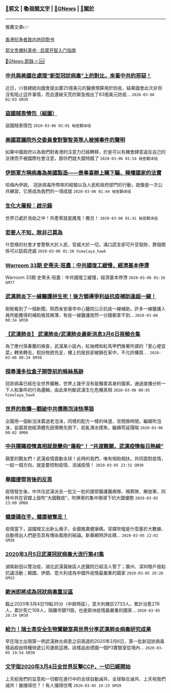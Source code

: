 ###  [:eagle:郭文](https://github.com/ourhimalayas/txt) | [:books:視頻文字](https://github.com/ourhimalayas/txt/blob/master/content/README.md) | [:newspaper:GNews](https://github.com/ourhimalayas/txt/blob/master/content/gnews/README.md) | [:pray:關於](https://github.com/ourhimalayas/home/tree/master/about)
---

推薦文章:point_right:

[香港抗争者致内地同胞书](https://github.com/ourhimalayas/news/blob/master/2019/08/a_letter_from_the_hong_kong_people.md)

[郭文贵爆料革命 · 启蒙开智入门指南](https://github.com/ourhimalayas/txt/issues/1)

[:newspaper:GNews 節錄 :fire: :new:](https://github.com/ourhimalayas/txt/blob/master/content/gnews/README.md) 



### [中共與美國在處理“新型冠狀病毒”上的對比，來看中共的邪惡！](/content/gnews/1/README.md)

近日，川普總統向國會提出要25億美元的醫療預算用於防疫，結果國會此次非但沒有阻止這件事情，而且還破天荒的緊急撥出了83億美元防疫...  `2020-03-06 02:03 GM30`

### [盜國賊表情包（組圖）](/content/gnews/2/README.md)

盜國賊表情包  `2020-03-06 02:01 秘密翻译组`

### [美國眾議院外交委員會對黎智英等人被捕事件的聲明](/content/gnews/3/README.md)

如果中國政府以為我們對香港的注意力已經轉移，於是可以有機會肆意違反自己的法律而不被國際社會注意，那你們就大錯特錯了  `2020-03-06 01:54 秘密翻译组`

### [伊朗軍方稱病毒為美國製造——喪事喜辦上瞞下騙，極權國家的法寶](/content/gnews/4/README.md)

哈梅內伊說， 冠狀病毒所帶來的經驗以及人民和政府部門的行動，就像是一次公共練習，它將成為我們的一項成就  `2020-03-06 01:44 秘密翻译组`

### [生化大屠殺：啟示錄](/content/gnews/5/README.md)

世界已處於浩劫之中！共產黨就是魔鬼！撒旦！  `2020-03-06 01:41 秘密翻译组`

### [若要人不知，除非己莫為](/content/gnews/6/README.md)

什麼樣的社會才會警察大於人民，官威大於一切，滿口謊言卻可升官發財，靠個關係可以狐假虎威  `2020-03-06 01:20 himalaya_hawk`

### [Warroom 33期 史蒂夫·班農：中共國復工緩慢，經濟基本停滯](/content/gnews/7/README.md)

Warroom 33期 史蒂夫·班農：中共國復工緩慢，經濟基本停滯  `2020-03-06 01:16 GM77`

### [武漢肺炎下一線醫護拼生死！後方領導爭利益抗疫補助遠超一線！](/content/gnews/8/README.md)

剛剛看到了一個新聞，陝西省安康市中心醫院公示抗疫一線補助，許多一線醫護人員所能獲得的補助極其微薄，有些一線醫護居然一分錢都拿不到...  `2020-03-06 00:34 GM30`

### [【武漢肺炎】 武漢肺炎/武漢肺炎最新消息3月6日視頻合集](/content/gnews/9/README.md)

為了應付孫春蘭的檢查，武漢某小區內，紅袖標和紅馬甲們推著所謂的「愛心便宜菜」轉來轉去，假扮物資充足，樓上的居民卻被鎖在家中，不允許購買.. .  `2020-03-06 00:24 GM30`

### [探尋潘多拉盒子開啓前的蛛絲馬跡](/content/gnews/10/README.md)

冠狀病毒已經在全世界擴散，世界上幾乎沒有能獨善其身的國家。通過直播分析一下人和事件的行為邏輯，由此來判斷武漢生化危機真相  `2020-03-06 00:05 himalaya_hawk`

### [世界的救贖—戳破中共債務泡沫快準狠](/content/gnews/11/README.md)

企圖用一個新泡沫蓋過老泡沫，同樣的配方一樣的味道，空間換時間，繼續吹泡沫，妄圖其他經濟體先因債務先倒下，趁亂渾水摸魚，繼續苟延殘喘  `2020-03-06 00:02 GM06`

### [中共隱瞞疫情真相就是變向“屠殺”！ “共渡難關，武漢疫情每日熱線”](/content/gnews/12/README.md)

親愛的戰友們！武漢疫情震動全球！此時的我們，唯有相助相扶，共同面對疫情，一起一個方向，就是要控制疫情，消滅疫情！  `2020-03-05 23:32 GM30`

### [舉國援鄂背後的反思](/content/gnews/13/README.md)

疫情發生後，中共往武漢派去一批又一批的援鄂醫護醫療隊、殯葬隊、解放軍，同時中共在官媒上鼓吹“大國戰疫”，吹捧黨的集中領導下的大國優勢  `2020-03-05 23:00 GM06`

### [健康碼在手，健康被奪走！](/content/gnews/14/README.md)

疫情當下，盜國賊又出新么蛾子，全國推廣健康碼。官媒吹噓是什麼基於大數據、自動得出人們是否具有傳染風險的結論。新華網時評此碼...  `2020-03-05 22:02 GM30`

### [2020年3月5日武漢冠狀病毒大流行第41集](/content/gnews/15/README.md)

湖南新田以警治疫，湖北武漢黃陂區人民醫院已經沒人管了；廣州、深圳租戶發起抗議活動；韓國、伊朗、意大利成為中國外疫情最嚴重的國家  `2020-03-05 20:26 GM33`

### [歐洲即將成為冠狀病毒重災區](/content/gnews/16/README.md)

截止2020年3月4日19點35分（中歐時區），意大利確診2733人，累計治愈276人，累計死亡108人，隔離市鎮11個，也是歐洲疫情最嚴重的國家...  `2020-03-05 20:19 GM30`

### [給力！瑞士高安全生物實驗室與世界分享武漢肺炎病毒研究成果](/content/gnews/17/README.md)

早在瑞士出現第一例武漢肺炎病患之前兩週的2020年2月6日，第一批新冠狀病毒樣品經由特種快遞公司運抵這裡。該樣品由德國一個P3實驗室從境內...  `2020-03-05 19:54 GM30`

### [文字版2020年3月4日全世界反擊CCP，一切已經開始](/content/gnews/18/README.md)

上天給我們的旨意和一切都在進行中的全球自動滅共、全球聯合滅共、上天祝我們滅共！誰擋得住？！有人擋得住嗎  `2020-03-05 19:23 GM39`

